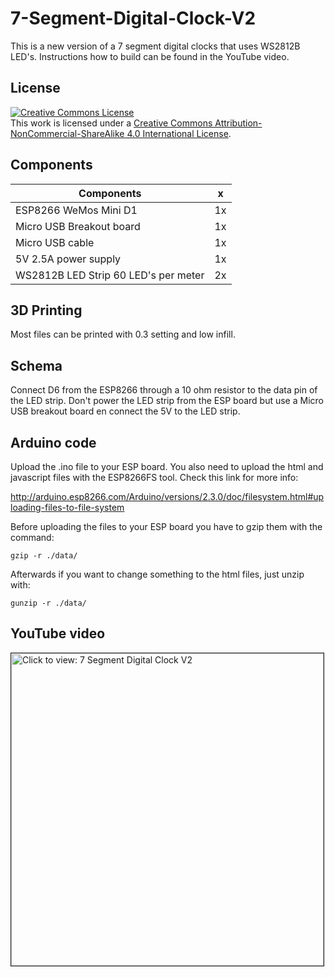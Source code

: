 # 7-Segment-Digital-Clock-V2

This is a new version of a 7 segment digital clocks that uses WS2812B LED's. Instructions how to build can be found in the YouTube video.

## License

<a rel="license" href="http://creativecommons.org/licenses/by-nc-sa/4.0/"><img alt="Creative Commons License" style="border-width:0" src="https://i.creativecommons.org/l/by-nc-sa/4.0/88x31.png" /></a><br />This work is licensed under a <a rel="license" href="http://creativecommons.org/licenses/by-nc-sa/4.0/">Creative Commons Attribution-NonCommercial-ShareAlike 4.0 International License</a>.


## Components

| Components                    | x     |
| -------------                 | ----- |
|ESP8266 WeMos Mini D1          | 1x    |
|Micro USB Breakout board       | 1x    |
|Micro USB cable                | 1x    |
|5V 2.5A power supply           | 1x    |
|WS2812B LED Strip 60 LED's per meter     | 2x    |

## 3D Printing

Most files can be printed with 0.3 setting and low infill.


## Schema

Connect D6 from the ESP8266 through a 10 ohm resistor to the data pin of the LED strip. Don't power the LED strip from the ESP board but use a Micro USB breakout board en connect the 5V to the LED strip.

## Arduino code

Upload the .ino file to your ESP board. You also need to upload the html and javascript files with the ESP8266FS tool. Check this link for more info:

http://arduino.esp8266.com/Arduino/versions/2.3.0/doc/filesystem.html#uploading-files-to-file-system

Before uploading the files to your ESP board you have to gzip them with the command:

`gzip -r ./data/`

Afterwards if you want to change something to the html files, just unzip with:

`gunzip -r ./data/`

## YouTube video

<a href="https://youtu.be/tGhew6kTAwc" target="_blank"><img src="https://img.youtube.com/vi/tGhew6kTAwc/0.jpg" 
alt="Click to view: 7 Segment Digital Clock V2" width="500" border="1" /></a>








